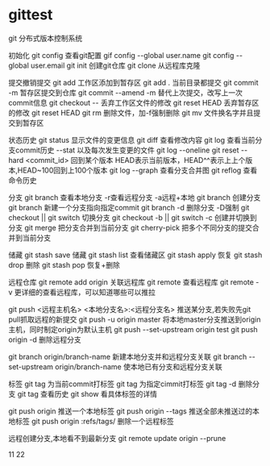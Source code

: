 # gittest
git 分布式版本控制系统

初始化
git config 查看git配置
gif config --global user.name <name>
git config --global user.email <email>
git init 创建git仓库
git clone <url> 从远程库克隆

提交撤销提交
git add <file1> <file2>工作区添加到暂存区
git add . 当前目录都提交
git commit -m <message> 暂存区提交到仓库
git commit --amend -m <message> 替代上次提交，改写上一次commit信息
git checkout -- <file> 丢弃工作区文件的修改
git reset HEAD 丢弃暂存区的修改 git reset HEAD <file>
git rm <file> 删除文件，加-f强制删除
git mv <name1> <name2> 文件换名字并且提交到暂存区

状态历史
git status 显示文件的变更信息
git diff 查看修改内容
git log 查看当前分支commit历史 --stat 以及每次发生变更的文件 
git log --oneline 
git reset --hard <commit_id> 回到某个版本 HEAD表示当前版本，HEAD^^表示上上个版本,HEAD~100回到上100个版本
git log --graph 查看分支合并图
git reflog 查看命令历史

分支
git branch 查看本地分支 -r查看远程分支 -a远程+本地
git branch <dev> 创建分支
git branch <dev> <commit> 新建一个分支指向指定commit
git branch -d <dev> 删除分支 -D强制
git checkout <dev> || git switch <dev> 切换分支
git checkout -b <dev> || git switch -c <dev> 创建并切换到分支
git merge <dev> 把分支合并到当前分支
git cherry-pick <c commit-id> <d commit-id> 把多个不同分支的提交合并到当前分支

储藏
git stash save <msg>储藏
git stash list 查看储藏区
git stash apply 恢复
git stash drop 删除
git stash pop 恢复+删除

远程仓库
git remote add origin <url> 关联远程库
git remote 查看远程库
git remote -v 更详细的查看远程库，可以知道哪些可以推拉

git push <远程主机名> <本地分支名>:<远程分支名> 推送某分支,若失败先git pull抓取远程的新提交
git push -u origin master 将本地master分支推送到origin主机，同时制定origin为默认主机
git push --set-upstream origin test
git push origin -d <remote-branch> 删除远程分支

git branch <branch> origin/branch-name 新建本地分支并和远程分支关联
git branch --set-upstream <branch> origin/branch-name 使本地已有分支和远程分支关联

标签
git tag <tag> 为当前commit打标签
git tag <tag> <commit> 为指定cimmit打标签
git tag -d <tag> 删除分支
git tag 查看历史
git show <tag> 看具体标签的详情

git push origin <tagname> 推送一个本地标签
git push origin --tags 推送全部未推送过的本地标签
git push origin :refs/tags/<tagname> 删除一个远程标签

远程创建分支,本地看不到最新分支
git remote update origin --prune

11
22